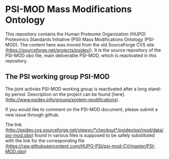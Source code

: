 # PSI-MOD Mass Modifications Ontology

This repository contains the Human Proteome Organization (HUPO) Proteomics Standards Initiative (PSI) Mass Modifications Ontology (PSI-MOD). The content here was moved from the old SourceForge CVS site (https://sourceforge.net/projects/psidev/). It is the source repository of the PSI-MOD obo file, main deliverable PSI-MOD, which is reactivated in this repository.

## The PSI working group PSI-MOD  
The joint activies PSI-MOD working group is reactivated after a long stand-by period. Description on the project can be found [here].(http://www.psidev.info/groups/protein-modifications).

If you would like to comment on the PSI-MOD document, please submit a new issue through github.

The link (http://psidev.cvs.sourceforge.net/viewvc/*checkout*/psidev/psi/mod/data/psi-mod.obo) found in various files is supposed to be safely substituted with the link for the corresponding file (https://raw.githubusercontent.com/HUPO-PSI/psi-mod-CV/master/PSI-MOD.obo)
